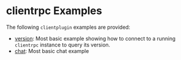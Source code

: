 # clientrpc Examples

The following `clientplugin` examples are provided:

  - [version](version/): Most basic example showing how to connect to a running
    `clientrpc` instance to query its version.
  - [chat](chat/): Most basic chat example
